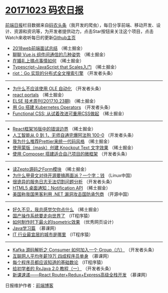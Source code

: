 # [20171023 码农日报](http://hao.caibaojian.com/date/2017/10/23)

[前端日报](http://caibaojian.com/c/news)栏目数据来自[码农头条](http://hao.caibaojian.com/)（我开发的爬虫），每日分享前端、移动开发、设计、资源和资讯等，为开发者提供动力，点击Star按钮来关注这个项目，点击Watch来收听每日的更新[Github主页](https://github.com/kujian/frontendDaily)
* [2018web前端面试总结](http://hao.caibaojian.com/54364.html) （稀土掘金）
* [聊聊 Vue.js 组件间通信的几种姿势](http://hao.caibaojian.com/54361.html) （稀土掘金）
* [在婚礼上搞点事情如何](http://hao.caibaojian.com/54360.html) （稀土掘金）
* [Typescript&#8211;JavaScript that Scales入门](http://hao.caibaojian.com/54352.html) （稀土掘金）
* [riot：Go 实现的分布式全文搜索引擎](http://hao.caibaojian.com/54387.html) （开发者头条）

***
* [为什么不应该使用 OLE 自动化](http://hao.caibaojian.com/54393.html) （开发者头条）
* [react portals](http://hao.caibaojian.com/54359.html) （稀土掘金）
* [ELSE 技术周刊(2017.10.23期)](http://hao.caibaojian.com/54351.html) （稀土掘金）
* [用 Go 搭建 Kubernetes Operators](http://hao.caibaojian.com/54390.html) （开发者头条）
* [Functional CSS: 从试着改进可重用CSS做起](http://hao.caibaojian.com/54363.html) （稀土掘金）

***
* [React框架16版中的错误边界](http://hao.caibaojian.com/54353.html) （稀土掘金）
* [人工智能从 0 到 1，无师自通完爆阿法狗 100-0](http://hao.caibaojian.com/54392.html) （开发者头条）
* [我为什么推荐Prettier来统一代码风格](http://hao.caibaojian.com/54354.html) （稀土掘金）
* [使用蒙版（mask）创建 Knockout Text 文字效果](http://hao.caibaojian.com/54355.html) （稀土掘金）
* [使用 Composer 搭建适合自己项目的微框架](http://hao.caibaojian.com/54394.html) （开发者头条）

***
* [读Zepto源码之Form模块](http://hao.caibaojian.com/54356.html) （稀土掘金）
* [为什么甲骨文对待开源要搞两面派？一个字：钱](http://hao.caibaojian.com/54419.html) （Linux中国）
* [很诡异的服务日志无法切割问题分析](http://hao.caibaojian.com/54395.html) （开发者头条）
* [HTML5 桌面通知：Notification API](http://hao.caibaojian.com/54357.html) （稀土掘金）
* [美国称我国黑客利用 .NET 漏洞攻击国防承包商](http://hao.caibaojian.com/54431.html) （开源中国）

***
* [好久不见，我总感觉欠你点什么](http://hao.caibaojian.com/54358.html) （稀土掘金）
* [国产操作系统要走向世界了](http://hao.caibaojian.com/54422.html) （IT程序猿）
* [如何制作时下最火的Isometric效果](http://hao.caibaojian.com/54433.html) （优秀网页设计）
* [Java学习篇](http://hao.caibaojian.com/54412.html) （慕课网）
* [IT 行业最宜居的城市是哪里](http://hao.caibaojian.com/54423.html) （IT程序猿）

***
* [Kafka 源码解析之 Consumer 如何加入一个 Group（六）](http://hao.caibaojian.com/54388.html) （开发者头条）
* [互联网人平均年薪19万 四成程序员单身](http://hao.caibaojian.com/54413.html) （慕课网）
* [每个程序员都应该知道的基础数论](http://hao.caibaojian.com/54424.html) （IT程序猿）
* [给初学者的 RxJava 2.0 教程（一）](http://hao.caibaojian.com/54389.html) （开发者头条）
* [新课速递——React Router+Redux+Express高级全栈开发](http://hao.caibaojian.com/54414.html) （慕课网）

日报维护作者：[前端博客](http://caibaojian.com/) 